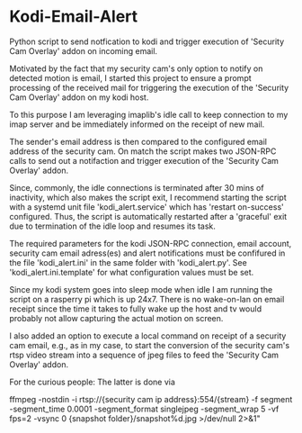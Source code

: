 # Kodi-Email-Alert

Python script to send notfication to kodi and trigger execution of 'Security Cam Overlay' addon on incoming email.

Motivated by the fact that my security cam's only option to notify on detected motion is email, I started this project to ensure a prompt processing of the received mail for triggering the execution of the 'Security Cam Overlay' addon on my kodi host. 

To this purpose I am leveraging imaplib's idle call to keep connection to my imap server and be immediately informed on the receipt of new mail.

The sender's email address is then compared to the configured email address of the security cam. On match the script makes two JSON-RPC calls to send out a notifaction and trigger execution of the 'Security Cam Overlay' addon.

Since, commonly, the idle connections is terminated after 30 mins of inactivity, which also makes the script exit, I recommend starting the script with a systemd unit file 'kodi_alert.service' which has 'restart on-success' configured. Thus, the script is automatically restarted after a 'graceful' exit due to termination of the idle loop and resumes its task.

The required parameters for the kodi JSON-RPC connection, email account, security cam email adress(es) and alert notifications must be confifured in the file 'kodi_alert.ini' in the same folder with 'kodi_alert.py'. See 'kodi_alert.ini.template' for what configuration values must be set.

Since my kodi system goes into sleep mode when idle I am running the script on a rasperry pi which is up 24x7. There is no wake-on-lan on email receipt since the time it takes to fully wake up the host and tv would probably not allow capturing the actual motion on screen. 

I also added an option to execute a local command on receipt of a security cam email, e.g., as in my case, to start the conversion of the security cam's rtsp video stream into a sequence of jpeg files to feed the 'Security Cam Overlay' addon.

For the curious people: The latter is done via

ffmpeg -nostdin -i rtsp://{security cam ip address}:554/{stream} -f segment -segment_time 0.0001 -segment_format singlejpeg -segment_wrap 5 -vf fps=2 -vsync 0 {snapshot folder}/snapshot%d.jpg >/dev/null 2>&1"
